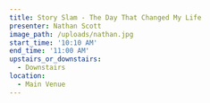 ```yaml
---
title: Story Slam - The Day That Changed My Life
presenter: Nathan Scott
image_path: /uploads/nathan.jpg
start_time: '10:10 AM'
end_time: '11:00 AM'
upstairs_or_downstairs:
  - Downstairs
location:
  - Main Venue
---
```


